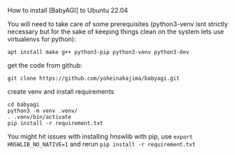 How to install [BabyAGI] to Ubuntu 22.04

You will need to take care of some prerequisites (python3-venv isnt strictly necessary but for the sake of keeping things clean on the system lets use virtualenvs for python): 

```apt install make g++ python3-pip python3-venv python3-dev```

get the code from github:

```git clone https://github.com/yoheinakajima/babyagi.git```

create venv and install requirements

```
cd babyagi
python3 -m venv .venv/
. .venv/bin/activate
pip install -r requirement.txt
```

You might hit issues with installing hnswlib with pip, use `export HNSWLIB_NO_NATIVE=1` and rerun `pip install -r requirement.txt`
